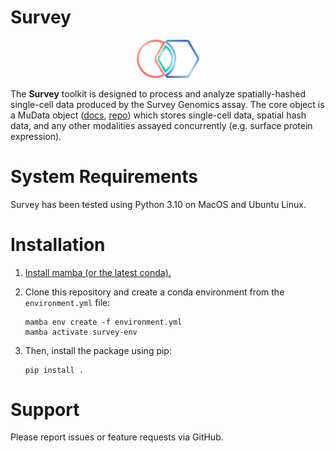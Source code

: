 # Survey

<p align="center">
    <picture align="center">
    <img src="https://github.com/survey-genomics/survey/blob/main/assets/logo_shine%405x.png" width="100px">
    </picture>
</p>
<p align="center">
</p>


The **Survey** toolkit is designed to process and analyze spatially-hashed single-cell data produced by the Survey Genomics assay. The core object is a MuData object ([docs](https://github.com/scverse/mudata), [repo](https://mudata.readthedocs.io/en/latest/#)) which stores single-cell data, spatial hash data, and any other modalities assayed concurrently (e.g. surface protein expression).


# System Requirements
Survey has been tested using Python 3.10 on MacOS and Ubuntu Linux.

# Installation

1. [Install mamba (or the latest conda).](https://mamba.readthedocs.io/en/latest/installation/mamba-installation.html)

2. Clone this repository and create a conda environment from the `environment.yml` file:

    ```
    mamba env create -f environment.yml
    mamba activate survey-env
    ```

3. Then, install the package using pip:

    ```
    pip install .
    ```



# Support

Please report issues or feature requests via GitHub.
